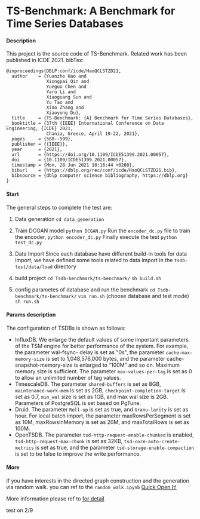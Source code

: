 # TS-Benchmark: A Benchmark for Time Series Databases

#### Description

This project is the source code of TS-Benchmark. Related work has been published in ICDE 2021.
bibTex:
```
@inproceedings{DBLP:conf/icde/HaoQCLSTZD21,
  author    = {Yuanzhe Hao and
               Xiongpai Qin and
               Yueguo Chen and
               Yaru Li and
               Xiaoguang Sun and
               Yu Tao and
               Xiao Zhang and
               Xiaoyong Du},
  title     = {TS-Benchmark: {A} Benchmark for Time Series Databases},
  booktitle = {37th {IEEE} International Conference on Data Engineering, {ICDE} 2021,
               Chania, Greece, April 19-22, 2021},
  pages     = {588--599},
  publisher = {{IEEE}},
  year      = {2021},
  url       = {https://doi.org/10.1109/ICDE51399.2021.00057},
  doi       = {10.1109/ICDE51399.2021.00057},
  timestamp = {Mon, 28 Jun 2021 10:16:44 +0200},
  biburl    = {https://dblp.org/rec/conf/icde/HaoQCLSTZD21.bib},
  bibsource = {dblp computer science bibliography, https://dblp.org}
}
```

#### Start

The general steps to complete the test are:

1. Data generation 
``cd data_generation``

2. Train DCGAN model
``python DCGAN.py``
Run the ``encoder_dc.py`` file to train the encoder, ``python encoder_dc.py``
Finally execute the test ``python test_dc.py``

2. Data Import 
Since each database have different build-in tools for data import, we have defined some tools related to data import in the ``tsdb-test/data/load``  directory

3. build project
``cd Tsdb-benchmark/ts-benchmark/``
``sh build.sh``

4. config parametes of database and run the benchmark
``cd Tsdb-benchmark/ts-benchmark/``
``vim run.sh`` (choose database and test mode)
``sh run.sh``

#### Params description

The configuration of TSDBs is shown as follows:

- InfluxDB. We enlarge the default values of some important parameters of the TSM engine for better performance of the system. For example, the parameter wal-fsync- delay is set as "0s", the parameter ``cache-max-memory-size`` is set to 1,048,576,000 bytes, and the parameter cache-snapshot-memory-size is enlarged to “100M” and so on. Maximum memory size is sufficient. The parameter ``max-values-per-tag`` is set as 0 to allow an unlimited number of tag values.
- TimescaleDB. The parameter ``shared-buffers`` is set as 8GB, ``maintenance-work-mem`` is set as 2GB, ``checkpoint-completion-target`` is set as 0.7, ``min_wal`` size is set as 1GB, and max wal size is 2GB. Parameters of PostgreSQL is set based on PgTune.
- Druid. The parameter ``Roll-up`` is set as true, and ``Granu-larity`` is set as hour. For local batch import, the parameter maxRowsPerSegment is set as 10M, maxRowsInMemory is set as 20M, and maxTotalRows is set as 100M. 
- OpenTSDB. The parameter ``tsd-http-request-enable-chunked`` is enabled, ``tsd-http-request-max-chunk`` is set as 32KB, ``tsd-core-auto-create-metrics`` is set as true, and the parameter ``tsd-storage-enable-compaction`` is set to be false to improve the write performance.

#### More

If you have interests in the directed graph construction and the generation via random walk. you can ref to  the ```random_walk.ipynb``` [Quick Open It!](https://nbviewer.jupyter.org/github/dbiir/TS-Benchmark/blob/master/random_walk.ipynb)

More information please ref to [for detail](./documents/时序评测工具使用手册.pdf)

test on 2/9
